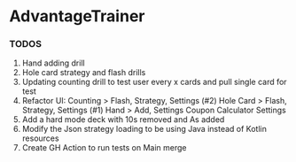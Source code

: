 # AdvantageTrainer

### TODOS
1. Hand adding drill
2. Hole card strategy and flash drills
3. Updating counting drill to test user every x cards and pull single card for test
4. Refactor UI: 
Counting > Flash, Strategy, Settings
(#2) Hole Card > Flash, Strategy, Settings
(#1) Hand > Add, Settings
Coupon Calculator
Settings
5. Add a hard mode deck with 10s removed and As added
6. Modify the Json strategy loading to be using Java instead of Kotlin resources
7. Create GH Action to run tests on Main merge